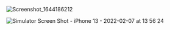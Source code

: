 ![Screenshot_1644186212](https://user-images.githubusercontent.com/88926924/152704168-7a74c81e-cd06-43aa-84eb-eca7c56ec84b.jpg)

![Simulator Screen Shot - iPhone 13 - 2022-02-07 at 13 56 24](https://user-images.githubusercontent.com/88926924/152775698-31c27b36-4344-4b3e-b9af-f0714123fedf.png)
